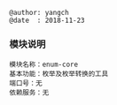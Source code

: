 ```
@author: yangch
@date  : 2018-11-23
```

### 模块说明 ###
```
模块名称：enum-core
基本功能：枚举及枚举转换的工具
端口号：无
依赖服务：无

```
